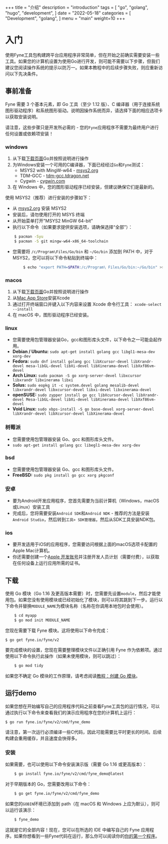 +++
title = "介绍"
description = "introduction"
tags = [
    "go",
    "golang",
    "hugo",
    "development",
]
date = "2022-05-18"
categories = [
    "Development",
    "golang",
]
menu = "main"
weight=10
+++
# 入门

使用Fyne工具包构建跨平台应用程序非常简单，但在开始之前确实需要安装一些工具。如果您的计算机设置为使用Go进行开发，则可能不需要以下步骤，但我们建议您阅读操作系统的提示以防万一。如果本教程中的后续步骤失败，则应重新访问以下先决条件。


## 事前准备

Fyne 需要 3 个基本元素，即 Go 工具（至少 1.12 版）、C 编译器（用于连接系统图形驱动程序）和系统图形驱动。说明因操作系统而异，请选择下面的相应选项卡以获取安装说明。

请注意，这些步骤只是开发所必需的 - 您的`Fyne`应用程序不需要为最终用户进行任何设置或依赖项安装！

### windows

1. 从下载[下载页面](https://golang.org/dl/)Go并按照说明进行操作
2. 为Windows安装一个可用的C编译器，下面已经经过`Go`和`Fyne`测试：
    * MSYS2 with MingW-w64 - [msys2.org](https://www.msys2.org/)
    * TDM-GCC - [tdm-gcc.tdragon.net](https://jmeubank.github.io/tdm-gcc/download/)
    * Cygwin - [cygwin.com](https://www.cygwin.com/)
3. 在 Windows 中，您的图形驱动程序已经安装，但建议确保它们是最新的。

使用 MSYS2（推荐）进行安装的步骤如下：
* 从 [msys2.org](https://www.msys2.org/) 安装 MSYS2
* 安装后，请勿使用打开的 MSYS 终端
* 从开始菜单打开"MSYS2 MinGW 64-bit"
* 执行以下命令（如果要求提供安装选项，请确保选择“全部”）：

```sh
    $ pacman -Syu
    $ pacman -S git mingw-w64-x86_64-toolchain
```

* 您需要将 `/c/Program\Files/Go/bin` 和 `~/Go/bin` 添加到 PATH 中，对于 MSYS2，您可以将以下命令粘贴到终端中：
```sh
        $ echo "export PATH=$PATH:/c/Program\ Files/Go/bin:~/Go/bin" >> ~/.bashrc
```
### macos

1. 从下载[下载页面](https://golang.org/dl/)Go并按照说明进行操作
2. 从[Mac App Store](https://apps.apple.com/us/app/xcode/id497799835?mt=12)安装Xcode
3. 通过打开终端窗口并键入以下内容来设置 Xcode 命令行工具：
    `xcode-select --install`
4. 在 macOS 中，图形驱动程序已经安装。

### linux

* 您需要使用包管理器安装Go，gcc和图形库头文件，以下命令之一可能会起作用。
* **Debian / Ubuntu:**
`sudo apt-get install golang gcc libgl1-mesa-dev xorg-dev`
* **Fedora:**
`sudo dnf install golang gcc libXcursor-devel libXrandr-devel mesa-libGL-devel libXi-devel libXinerama-devel libXxf86vm-devel`
* **Arch Linux:**
`sudo pacman -S go xorg-server-devel libxcursor libxrandr libxinerama libxi`
* **Solus:**
`sudo eopkg it -c system.devel golang mesalib-devel libxrandr-devel libxcursor-devel libxi-devel libxinerama-devel`
* **openSUSE:**
`sudo zypper install go gcc libXcursor-devel libXrandr-devel Mesa-libGL-devel libXi-devel libXinerama-devel libXxf86vm-devel`
* **Void Linux:**
`sudo xbps-install -S go base-devel xorg-server-devel libXrandr-devel libXcursor-devel libXinerama-devel`

### 树莓派

* 您需要使用包管理器安装 Go、gcc 和图形库头文件。
* `sudo apt-get install golang gcc libegl1-mesa-dev xorg-dev`

### bsd

* 您需要使用包管理器安装 Go、gcc 和图形库头文件。
* **FreeBSD:**
`sudo pkg install go gcc xorg pkgconf`

### 安卓

* 要为Android开发应用程序，您首先需要为当前计算机（Windows，macOS或Linux）安装工具
* 完成后，您将需要安装`Android SDK`和`Android NDK` - 推荐的方法是安装`Android Studio`，然后转到`工具> SDK管理器`，然后从SDK工具安装NDK包。

### ios

* 要开发适用于iOS的应用程序，您需要访问根据上面的macOS选项卡配置的Apple Mac计算机。
* 你还需要创建一个[Apple 开发账号](https://developer.apple.com)并注册开发人员计划（需要付费），以获取在任何设备上运行应用所需的证书。

## 下载

使用 Go 模块（Go 1.16 及更高版本需要）时，您需要先设置`module`，然后才能使用包。如果您没有使用模块或已经初始化了模块，则可以将其跳到下一步。运行以下命令并替换`MODULE_NAME`为模块名称（名称在你调用本地包时会使用）。

```sh
    $ cd myapp
    $ go mod init MODULE_NAME
```

您现在需要下载 Fyne 模块。这将使用以下命令完成： 

    $ go get fyne.io/fyne/v2

要完成模块的设置，您现在需要整理模块文件以正确引用 Fyne 作为依赖项。通过使用以下命令执行此操作（如果未使用模块，则可以跳过）：
```sh
    $ go mod tidy
```

如果您不确定 Go 模块的工作原理，请考虑阅读[教程：创建 Go 模块](https://golang.org/doc/tutorial/create-module)。

## 运行demo

如果您想在开始编写自己的应用程序代码之前查看Fyne工具包的运行情况，可以通过执行以下命令来查看我们的演示应用程序在您的计算机上运行：

    $ go run fyne.io/fyne/v2/cmd/fyne_demo

请注意，第一次运行必须编译一些C代码，因此可能需要比平时更长的时间。后续构建会重用缓存，并且速度会快得多。

### 安装

如果需要，也可以使用以下命令安装演示版（需要 Go 1.16 或更高版本）：
```sh
    $ go install fyne.io/fyne/v2/cmd/fyne_demo@latest
```
对于早期版本的 Go，您需要改用以下命令：
```sh
    $ go get fyne.io/fyne/v2/cmd/fyne_demo
```
如果您的`GOBIN`环境已添加到 path（在 macOS 和 Windows 上应为默认），则可以运行该演示：
```sh
    $ fyne_demo
```
这就是它的全部内容！现在，您可以在所选的 IDE 中编写自己的 Fyne 应用程序。如果你想看到一些Fyne代码在运行，那么你可以阅读你的[你的第一个程序](https://darcybook.github.io/docs/started/helloword/)。
